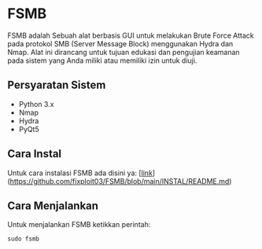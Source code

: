 # FSMB

FSMB adalah Sebuah alat berbasis GUI untuk melakukan Brute Force Attack pada protokol SMB (Server Message Block) menggunakan Hydra dan Nmap. Alat ini dirancang untuk tujuan edukasi dan pengujian keamanan pada sistem yang Anda miliki atau memiliki izin untuk diuji.

## Persyaratan Sistem

- Python 3.x
- Nmap
- Hydra
- PyQt5

## Cara Instal

Untuk cara instalasi FSMB ada disini ya: [[link](https://github.com/fixploit03/FSMB/blob/main/INSTAL/README.md)](https://github.com/fixploit03/FSMB/blob/main/INSTAL/README.md)

## Cara Menjalankan

Untuk menjalankan FSMB ketikkan perintah:

```
sudo fsmb
```
